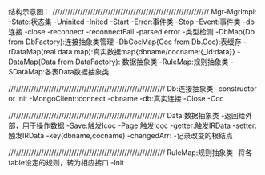 
结构示意图：
//////////////////////////////////////////////////////////////
Mgr-MgrImpl:
    -State:状态集
        -Uninited
        -Inited
        -Start
        -Error:事件类
        -Stop
    -Event:事件类
        -db连接
            -close
            -reconnect
            -reconnectFail
            -parsed error
        -类型检测
    -DbMap(Db from DbFactory):连接抽象类管理
    -DbCocMap(Coc from Db.Coc):表缓存
    -rDataMap(real data map):真实数据map{dbname/cocname:{_id:data}}
    -DataMap(Data from DataFactory): 数据抽象类
    -RuleMap:规则抽象类
    -SDataMap:各表Data数据抽象类

//////////////////////////////////////////////////////////////
Db:连接抽象类
    -constructor or Init
        -MongoClient::connect
    -dbname
    -db:真实连接
    -Close
    -Coc

//////////////////////////////////////////////////////////////
Data:数据抽象类
    -返回给外部，用于操作数据
    -Save:触发Icoc
    -Page:触发Icoc
    -getter:触发IRData
    -setter:触发IRData
    -key(dbname,cocname)
    -changedArr:
        -记录改变的根结点

//////////////////////////////////////////////////////////////
RuleMap:规则抽象类
    -将各table设定的规则，转为相应接口
    -Init
